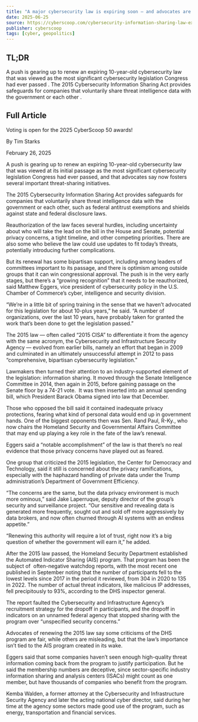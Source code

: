 ```yaml
---
title: "A major cybersecurity law is expiring soon — and advocates are prepping to push Congress for renewal"
date: 2025-06-25
source: https://cyberscoop.com/cybersecurity-information-sharing-law-expiring-congress-renewal/
publisher: cyberscoop
tags: [cyber, geopolitics]
---
```


## TL;DR

 A push is gearing up to renew an expiring 10-year-old cybersecurity law that was viewed as the most significant cybersecurity legislation Congress had ever passed . The 2015 Cybersecurity Information Sharing Act provides safeguards for companies that voluntarily share threat intelligence data with the government or each other .

## Full Article

Voting is open for the 2025 CyberScoop 50 awards!

By
Tim Starks

February 26, 2025

A push is gearing up to renew an expiring 10-year-old cybersecurity law that was viewed at its initial passage as the most significant cybersecurity legislation Congress had ever passed, and that advocates say now fosters several important threat-sharing initiatives.

The 2015 Cybersecurity Information Sharing Act provides safeguards for companies that voluntarily share threat intelligence data with the government or each other, such as federal antitrust exemptions and shields against state and federal disclosure laws.

Reauthorization of the law faces several hurdles, including uncertainty about who will take the lead on the bill in the House and Senate, potential privacy concerns, a tight timeline, and other competing priorities. There are also some who believe the law could use updates to fit today’s threats, potentially introducing further complications.

But its renewal has some bipartisan support, including among leaders of committees important to its passage, and there is optimism among outside groups that it can win congressional approval. The push is in the very early stages, but there’s a “growing recognition” that it needs to be reauthorized, said Matthew Eggers, vice president of cybersecurity policy in the U.S. Chamber of Commerce’s cyber, intelligence and security division.

“We’re in a little bit of spring training in the sense that we haven’t advocated for this legislation for about 10-plus years,” he said. “A number of organizations, over the last 10 years, have probably taken for granted the work that’s been done to get the legislation passed.”

The 2015 law — often called “2015 CISA” to differentiate it from the agency with the same acronym, the Cybersecurity and Infrastructure Security Agency — evolved from earlier bills, namely an effort that began in 2009 and culminated in an ultimately unsuccessful attempt in 2012 to pass “comprehensive, bipartisan cybersecurity legislation.”

Lawmakers then turned their attention to an industry-supported element of the legislation: information sharing. It moved through the Senate Intelligence Committee in 2014, then again in 2015, before gaining passage on the Senate floor by a 74-21 vote.  It was then inserted into an annual spending bill, which President Barack Obama signed into law that December.

Those who opposed the bill said it contained inadequate privacy protections, fearing what kind of personal data would end up in government hands. One of the biggest opponents then was Sen. Rand Paul, R-Ky., who now chairs the Homeland Security and Governmental Affairs Committee that may end up playing a key role in the fate of the law’s renewal.

Eggers said a “notable accomplishment” of the law is that there’s no real evidence that those privacy concerns have played out as feared.

One group that criticized the 2015 legislation, the Center for Democracy and Technology, said it still is concerned about the privacy ramifications, especially with the haphazard handling of private data under the Trump administration’s Department of Government Efficiency.

“The concerns are the same, but the data privacy environment is much more ominous,” said Jake Laperruque, deputy director of the group’s security and surveillance project. “Our sensitive and revealing data is generated more frequently, sought out and sold off more aggressively by data brokers, and now often churned through AI systems with an endless appetite.”

“Renewing this authority will require a lot of trust, right now it’s a big question of whether the government will earn it,” he added.

After the 2015 law passed, the Homeland Security Department established the Automated Indicator Sharing (AIS) program. That program has been the subject of  often-negative watchdog reports, with the most recent one published in September noting that the number of participants fell to the lowest levels since 2017 in the period it reviewed, from 304 in 2020 to 135 in 2022. The number of actual threat indicators, like malicious IP addresses, fell precipitously to 93%, according to the DHS inspector general.

The report faulted the Cybersecurity and Infrastructure Agency’s recruitment strategy for the dropoff in participants, and the dropoff in indicators on an unnamed federal agency that stopped sharing with the program over “unspecified security concerns.”

Advocates of renewing the 2015 law say some criticisms of the DHS program are fair, while others are misleading, but that the law’s importance isn’t tied to the AIS program created in its wake.

Eggers said that some companies haven’t seen enough high-quality threat information coming back from the program to justify participation. But he said the membership numbers are deceptive, since sector-specific industry information sharing and analysis centers (ISACs) might count as one member, but have thousands of companies who benefit from the program.

Kemba Walden, a former attorney at the Cybersecurity and Infrastructure Security Agency and later the acting national cyber director, said during her time at the agency some sectors made good use of the program, such as energy, transportation and financial services.